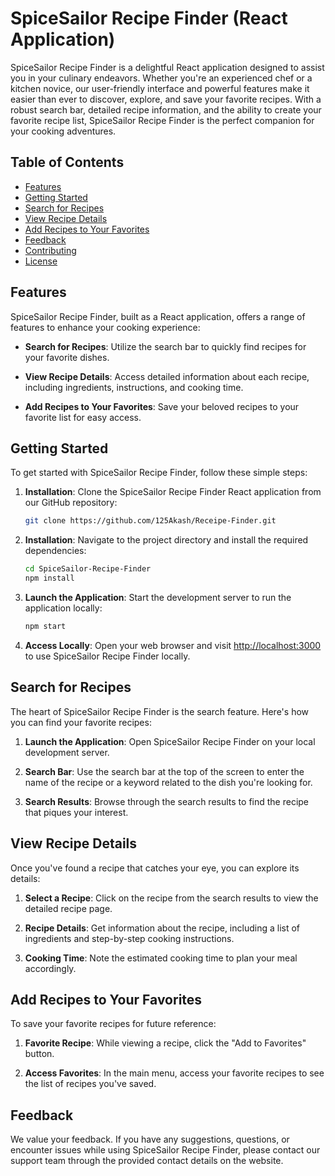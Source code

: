 # SpiceSailor Recipe Finder (React Application)

SpiceSailor Recipe Finder is a delightful React application designed to assist you in your culinary endeavors. Whether you're an experienced chef or a kitchen novice, our user-friendly interface and powerful features make it easier than ever to discover, explore, and save your favorite recipes. With a robust search bar, detailed recipe information, and the ability to create your favorite recipe list, SpiceSailor Recipe Finder is the perfect companion for your cooking adventures.

## Table of Contents
- [Features](#features)
- [Getting Started](#getting-started)
- [Search for Recipes](#search-for-recipes)
- [View Recipe Details](#view-recipe-details)
- [Add Recipes to Your Favorites](#add-recipes-to-your-favorites)
- [Feedback](#feedback)
- [Contributing](#contributing)
- [License](#license)

## Features

SpiceSailor Recipe Finder, built as a React application, offers a range of features to enhance your cooking experience:

- **Search for Recipes**: Utilize the search bar to quickly find recipes for your favorite dishes.

- **View Recipe Details**: Access detailed information about each recipe, including ingredients, instructions, and cooking time.

- **Add Recipes to Your Favorites**: Save your beloved recipes to your favorite list for easy access.

## Getting Started

To get started with SpiceSailor Recipe Finder, follow these simple steps:

1. **Installation**: Clone the SpiceSailor Recipe Finder React application from our GitHub repository:

   ```bash
   git clone https://github.com/125Akash/Receipe-Finder.git
   ```

2. **Installation**: Navigate to the project directory and install the required dependencies:

   ```bash
   cd SpiceSailor-Recipe-Finder
   npm install
   ```

3. **Launch the Application**: Start the development server to run the application locally:

   ```bash
   npm start
   ```

4. **Access Locally**: Open your web browser and visit [http://localhost:3000](http://localhost:3000) to use SpiceSailor Recipe Finder locally.

## Search for Recipes

The heart of SpiceSailor Recipe Finder is the search feature. Here's how you can find your favorite recipes:

1. **Launch the Application**: Open SpiceSailor Recipe Finder on your local development server.

2. **Search Bar**: Use the search bar at the top of the screen to enter the name of the recipe or a keyword related to the dish you're looking for.

3. **Search Results**: Browse through the search results to find the recipe that piques your interest.

## View Recipe Details

Once you've found a recipe that catches your eye, you can explore its details:

1. **Select a Recipe**: Click on the recipe from the search results to view the detailed recipe page.

2. **Recipe Details**: Get information about the recipe, including a list of ingredients and step-by-step cooking instructions.

3. **Cooking Time**: Note the estimated cooking time to plan your meal accordingly.

## Add Recipes to Your Favorites

To save your favorite recipes for future reference:

1. **Favorite Recipe**: While viewing a recipe, click the "Add to Favorites" button.

2. **Access Favorites**: In the main menu, access your favorite recipes to see the list of recipes you've saved.

## Feedback

We value your feedback. If you have any suggestions, questions, or encounter issues while using SpiceSailor Recipe Finder, please contact our support team through the provided contact details on the website.


